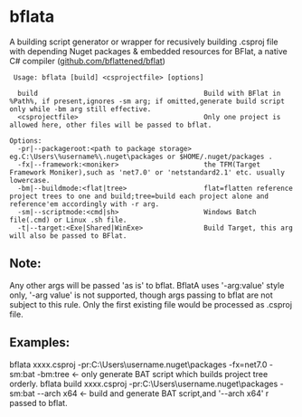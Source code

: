 
# bflata
A building script generator or wrapper for recusively building .csproj file with depending Nuget packages &amp; embedded resources for BFlat, a native C# compiler ([github.com/bflattened/bflat](https://github.com/bflattened/bflat))

     Usage: bflata [build] <csprojectfile> [options]
    
      build                                         Build with BFlat in %Path%, if present,ignores -sm arg; if omitted,generate build script only while -bm arg still effective.
      <csprojectfile>                               Only one project is allowed here, other files will be passed to bflat.
    
    Options:
      -pr|--packageroot:<path to package storage>   eg.C:\Users\%username%\.nuget\packages or $HOME/.nuget/packages .
      -fx|--framework:<moniker>                     the TFM(Target Framework Moniker),such as 'net7.0' or 'netstandard2.1' etc. usually lowercase.
      -bm|--buildmode:<flat|tree>                   flat=flatten reference project trees to one and build;tree=build each project alone and reference'em accordingly with -r arg.
      -sm|--scriptmode:<cmd|sh>                     Windows Batch file(.cmd) or Linux .sh file.
      -t|--target:<Exe|Shared|WinExe>               Build Target, this arg will also be passed to BFlat.

## Note:
  Any other args will be passed 'as is' to bflat.
  BflatA uses '-arg:value' style only, '-arg value' is not supported, though args passing to bflat are not subject to this rule.
  Only the first existing file would be processed as .csproj file.

## Examples:
  bflata xxxx.csproj -pr:C:\Users\username\.nuget\packages -fx=net7.0 -sm:bat -bm:tree  <- only generate BAT script which builds project tree orderly.
  bflata build xxxx.csproj -pr:C:\Users\username\.nuget\packages -sm:bat --arch x64  <- build and generate BAT script,and '--arch x64' r passed to bflat.
